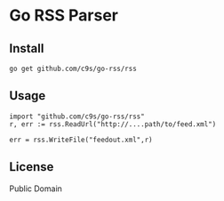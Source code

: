 Go RSS Parser
=============

Install
--------

    go get github.com/c9s/go-rss/rss


Usage
-----

    import "github.com/c9s/go-rss/rss"
    r, err := rss.ReadUrl("http://....path/to/feed.xml")

    err = rss.WriteFile("feedout.xml",r)


License
-------

Public Domain
